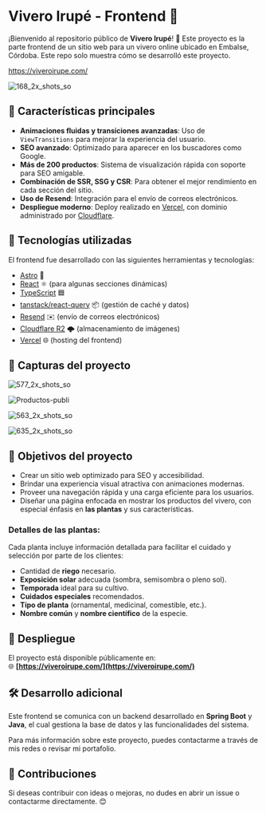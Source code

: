 # Vivero Irupé - Frontend 🌱

¡Bienvenido al repositorio público de **Vivero Irupé**! 🌿 Este proyecto es la parte frontend de un sitio web para un vivero online ubicado en Embalse, Córdoba. Este repo solo muestra cómo se desarrolló este proyecto.  

https://viveroirupe.com/

![168_2x_shots_so](https://github.com/user-attachments/assets/65ac6957-259e-4b34-9844-503e22f7302e)

## 🌟 Características principales

- **Animaciones fluidas y transiciones avanzadas**: Uso de `ViewTransitions` para mejorar la experiencia del usuario.
- **SEO avanzado**: Optimizado para aparecer en los buscadores como Google.
- **Más de 200 productos**: Sistema de visualización rápida con soporte para SEO amigable.
- **Combinación de SSR, SSG y CSR**: Para obtener el mejor rendimiento en cada sección del sitio.
- **Uso de Resend**: Integración para el envío de correos electrónicos.
- **Despliegue moderno**: Deploy realizado en [Vercel](https://vercel.com/), con dominio administrado por [Cloudflare](https://www.cloudflare.com/).

## 🔧 Tecnologías utilizadas

El frontend fue desarrollado con las siguientes herramientas y tecnologías:

- [Astro](https://astro.build/) 🚀
- [React](https://reactjs.org/) ⚛️ (para algunas secciones dinámicas)
- [TypeScript](https://www.typescriptlang.org/) 🟦
- [tanstack/react-query](https://tanstack.com/query/latest) 📦 (gestión de caché y datos)
- [Resend](https://resend.com/) ✉️ (envío de correos electrónicos)
- [Cloudflare R2](https://www.cloudflare.com/products/r2/) 🌩️ (almacenamiento de imágenes)
- [Vercel](https://vercel.com/) 🌐 (hosting del frontend)

## 📸 Capturas del proyecto

![577_2x_shots_so](https://github.com/user-attachments/assets/4c85df58-8358-478a-926d-ea8e94c80d06)

![Productos-publi](https://github.com/user-attachments/assets/0efdfb3d-2d5e-4daf-86d6-e5e424266af9)

![563_2x_shots_so](https://github.com/user-attachments/assets/a898650b-9177-42e2-bc97-f478f8ef9524)

![635_2x_shots_so](https://github.com/user-attachments/assets/e1702751-6686-464f-8c3c-9524bdac7e34)

## 🎯 Objetivos del proyecto

- Crear un sitio web optimizado para SEO y accesibilidad.
- Brindar una experiencia visual atractiva con animaciones modernas.
- Proveer una navegación rápida y una carga eficiente para los usuarios.
- Diseñar una página enfocada en mostrar los productos del vivero, con especial énfasis en **las plantas** y sus características.  

### Detalles de las plantas:  
Cada planta incluye información detallada para facilitar el cuidado y selección por parte de los clientes:  
- Cantidad de **riego** necesario.  
- **Exposición solar** adecuada (sombra, semisombra o pleno sol).  
- **Temporada** ideal para su cultivo.  
- **Cuidados especiales** recomendados.  
- **Tipo de planta** (ornamental, medicinal, comestible, etc.).  
- **Nombre común** y **nombre científico** de la especie.  

## 🚀 Despliegue

El proyecto está disponible públicamente en:  
🌐 **[https://viveroirupe.com/](https://viveroirupe.com/)**  

## 🛠️ Desarrollo adicional

Este frontend se comunica con un backend desarrollado en **Spring Boot** y **Java**, el cual gestiona la base de datos y las funcionalidades del sistema. 

Para más información sobre este proyecto, puedes contactarme a través de mis redes o revisar mi portafolio.

## 💬 Contribuciones

Si deseas contribuir con ideas o mejoras, no dudes en abrir un issue o contactarme directamente. 😊

